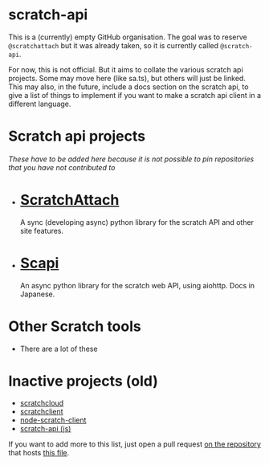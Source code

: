 # scratch-api

This is a (currently) empty GitHub organisation. The goal was to reserve `@scratchattach` but it was already taken, so it is currently called `@scratch-api`.

For now, this is not official. But it aims to collate the various scratch api projects. Some may move here (like sa.ts), but others will just be linked.
This may also, in the future, include a docs section on the scratch api, to give a list of things to implement if you want to make a scratch api client in a different language.

# Scratch api projects
###### These have to be added here because it is not possible to pin repositories that you have not contributed to

- # [ScratchAttach](https://github.com/TimMcCool/scratchattach)
  A sync (developing async) python library for the scratch API and other site features.
- # [Scapi](https://github.com/kakeruzoku/scapi)
  An async python library for the scratch web API, using aiohttp. Docs in Japanese.

# Other Scratch tools
- There are a lot of these

# Inactive projects (old)
- [scratchcloud](https://github.com/yuwex/scratchcloud)
- [scratchclient](https://github.com/CubeyTheCube/scratchclient)
- [node-scratch-client](https://www.npmjs.com/package/node-scratch-client)
- [scratch-api (js)](https://github.com/trumank/scratch-api)

If you want to add more to this list, just open a pull request [on the repository](https://github.com/scratch-api/.github) that hosts [this file](https://github.com/scratch-api/.github/blob/main/profile/README.md).
